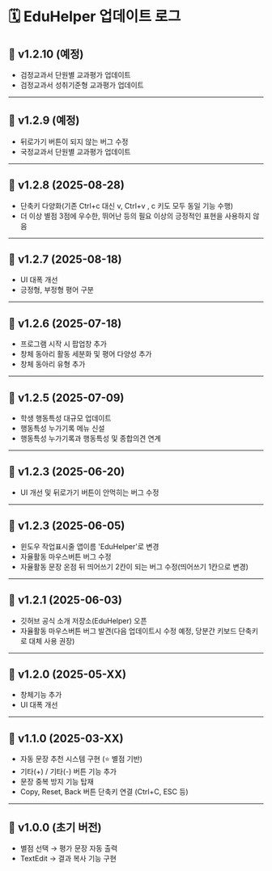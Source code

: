 # 🗓️ EduHelper 업데이트 로그

## 📌 v1.2.10 (예정)
- 검정교과서 단원별 교과평가 업데이트
- 검정교과서 성취기준형 교과평가 업데이트

---

## 📌 v1.2.9 (예정)
- 뒤로가기 버튼이 되지 않는 버그 수정
- 국정교과서 단원별 교과평가 업데이트

---

## 📌 v1.2.8 (2025-08-28)
- 단축키 다양화(기존 Ctrl+c 대신 v, Ctrl+v , c 키도 모두 동일 기능 수행)
- 더 이상 별점 3점에 우수한, 뛰어난 등의 필요 이상의 긍정적인 표현을 사용하지 않음

---

## 📌 v1.2.7 (2025-08-18)
- UI 대폭 개선
- 긍정형, 부정형 평어 구분

---

## 📌 v1.2.6 (2025-07-18)
- 프로그램 시작 시 팝업창 추가
- 창체 동아리 활동 세분화 및 평어 다양성 추가
- 창체 동아리 유형 추가

---

## 📌 v1.2.5 (2025-07-09)
- 학생 행동특성 대규모 업데이트
- 행동특성 누가기록 메뉴 신설
- 행동특성 누가기록과 행동특성 및 종합의견 연계
  
---

## 📌 v1.2.3 (2025-06-20)
- UI 개선 및 뒤로가기 버튼이 안먹히는 버그 수정
  
---

## 📌 v1.2.3 (2025-06-05)
- 윈도우 작업표시줄 앱이름 'EduHelper'로 변경
- 자율활동 마우스버튼 버그 수정
- 자율활동 문장 온점 뒤 띄어쓰기 2칸이 되는 버그 수정(띄어쓰기 1칸으로 변경)

---

## 📌 v1.2.1 (2025-06-03)
- 깃허브 공식 소개 저장소(EduHelper) 오픈
- 자율활동 마우스버튼 버그 발견(다음 업데이트시 수정 예정, 당분간 키보드 단축키로 대체 사용 권장)

---

## 📌 v1.2.0 (2025-05-XX)
- 창체기능 추가
- UI 대폭 개선

---

## 📌 v1.1.0 (2025-03-XX)
- 자동 문장 추천 시스템 구현 (⭐ 별점 기반)
- 기타(+) / 기타(-) 버튼 기능 추가
- 문장 중복 방지 기능 탑재
- Copy, Reset, Back 버튼 단축키 연결 (Ctrl+C, ESC 등)

---

## 📌 v1.0.0 (초기 버전)
- 별점 선택 → 평가 문장 자동 출력
- TextEdit → 결과 복사 기능 구현
